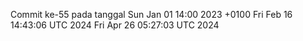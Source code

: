 Commit ke-55 pada tanggal Sun Jan 01 14:00 2023 +0100
Fri Feb 16 14:43:06 UTC 2024
Fri Apr 26 05:27:03 UTC 2024
